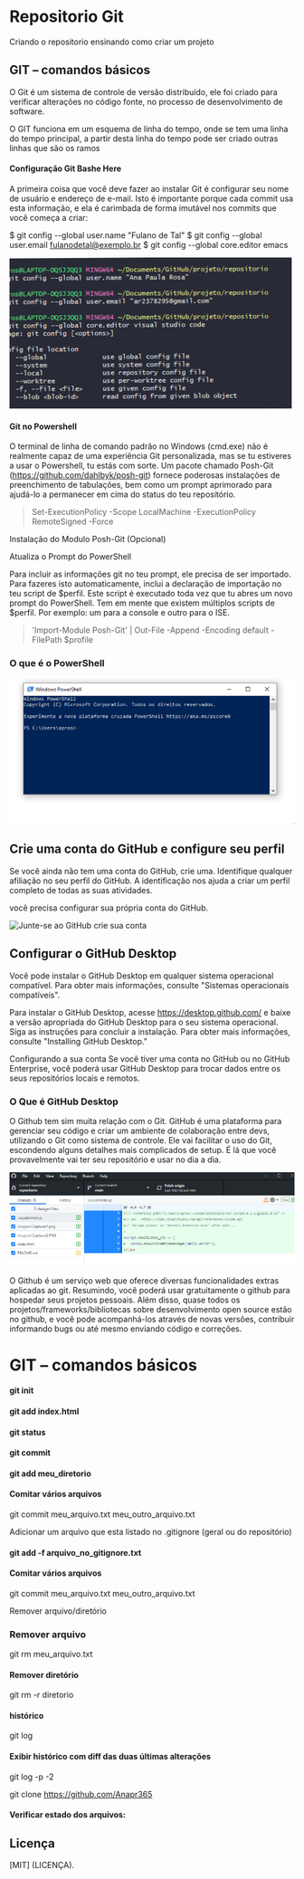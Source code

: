 # Repositorio Git

 Criando o repositorio ensinando  como criar um projeto

 ## GIT – comandos básicos

O Git é um sistema de controle de versão distribuído, ele foi criado para verificar alterações no código fonte, no processo de desenvolvimento de software.

O GIT funciona em um esquema de linha do tempo, onde se tem uma linha do tempo principal, a partir desta linha do tempo pode ser criado outras linhas que são os ramos

#### Configuração Git Bashe Here

A primeira coisa que você deve fazer ao instalar Git é configurar seu nome de usuário e endereço de e-mail. Isto é importante porque cada commit usa esta informação, e ela é carimbada de forma imutável nos commits que você começa a criar:

$ git config --global user.name "Fulano de Tal"
$ git config --global user.email fulanodetal@exemplo.br
$ git config --global core.editor emacs


![Git Bash](https://github.com/Anapr365/Repositorio-Git/blob/main/imagens/Capturar1.png)


#### Git no Powershell
O terminal de linha de comando padrão no Windows (cmd.exe) não é realmente capaz de uma experiência Git personalizada, mas se tu estiveres a usar o Powershell, tu estás com sorte. Um pacote chamado Posh-Git (https://github.com/dahlbyk/posh-git) fornece poderosas instalações de preenchimento de tabulações, bem como um prompt aprimorado para ajudá-lo a permanecer em cima do status do teu repositório. 

> Set-ExecutionPolicy -Scope LocalMachine -ExecutionPolicy RemoteSigned -Force

Instalação do Modulo Posh-Git (Opcional)

Atualiza o Prompt do PowerShell

Para incluir as informações git no teu prompt, ele precisa de ser importado. Para fazeres isto automaticamente, inclui a declaração de importação no teu script de $perfil. Este script é executado toda vez que tu abres um novo prompt do PowerShell. Tem em mente que existem múltiplos scripts de $perfil. Por exemplo: um para a console e outro para o ISE.

> 'Import-Module Posh-Git' | Out-File -Append -Encoding default -FilePath $profile

### O que é o PowerShell
![PowerShell](https://github.com/Anapr365/Repositorio-Git/blob/main/imagens/powershell.PNG)


## Crie uma conta do GitHub e configure seu perfil
Se você ainda não tem uma conta do GitHub, crie uma. Identifique qualquer afiliação no seu perfil do GitHub.  A identificação nos ajuda a criar um perfil completo de todas as suas atividades.

 você precisa configurar sua própria conta do GitHub.

![Junte-se ao GitHub
crie sua conta](https://github.com/Anapr365/Repositorio-Git/blob/main/imagens/Capturar%20g.PNG)

## Configurar o GitHub Desktop
Você pode instalar o GitHub Desktop em qualquer sistema operacional compatível. Para obter mais informações, consulte "Sistemas operacionais compatíveis".

Para instalar o GitHub Desktop, acesse https://desktop.github.com/ e baixe a versão apropriada do GitHub Desktop para o seu sistema operacional. Siga as instruções para concluir a instalação. Para obter mais informações, consulte "Installing GitHub Desktop."

 Configurando a sua conta
Se você tiver uma conta no GitHub ou no GitHub Enterprise, você poderá usar GitHub Desktop para trocar dados entre os seus repositórios locais e remotos.

### O Que é GitHub Desktop
O Github tem sim muita relação com o Git. GitHub é uma plataforma para gerenciar seu código e criar um ambiente de colaboração entre devs, utilizando o Git como sistema de controle. Ele vai facilitar o uso do Git, escondendo alguns detalhes mais complicados de setup. É lá que você provavelmente vai ter seu repositório e usar no dia a dia.

![GitHub Desktop](https://github.com/Anapr365/Repositorio-Git/blob/main/imagens/Capturar.PNG)


O Github é um serviço web que oferece diversas funcionalidades extras aplicadas ao git. Resumindo, você poderá usar gratuitamente o github para hospedar seus projetos pessoais. Além disso, quase todos os projetos/frameworks/bibliotecas sobre desenvolvimento open source estão no github, e você pode acompanhá-los através de novas versões, contribuir informando bugs ou até mesmo enviando código e correções.

# GIT – comandos básicos

#### git init

#### git add index.html

#### git status

#### git commit

#### git add meu_diretorio

#### Comitar vários arquivos
git commit meu_arquivo.txt meu_outro_arquivo.txt

Adicionar um arquivo que esta listado no .gitignore (geral ou do repositório)
#### git add -f arquivo_no_gitignore.txt

#### Comitar vários arquivos
git commit meu_arquivo.txt meu_outro_arquivo.txt

Remover arquivo/diretório

### Remover arquivo
git rm meu_arquivo.txt

#### Remover diretório
git rm -r diretorio

####  histórico
git log

#### Exibir histórico com diff das duas últimas alterações
git log -p -2


git clone https://github.com/Anapr365
#### Verificar estado dos arquivos:


## Licença
[MIT] (LICENÇA).





